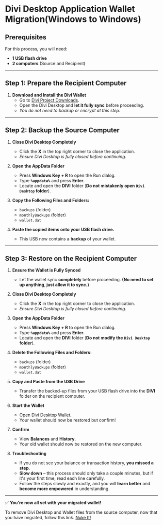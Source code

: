 # **Divi Desktop Application Wallet Migration(Windows to Windows)**

## **Prerequisites**
For this process, you will need:
- **1 USB flash drive**
- **2 computers** (Source and Recipient)

---

## **Step 1: Prepare the Recipient Computer**
1. **Download and Install the Divi Wallet**
   - Go to [Divi Project Downloads](https://diviproject.org/downloads).
   - Open the Divi Desktop and **let it fully sync** before proceeding.
   - *You do not need to backup or encrypt at this step.*

---

## **Step 2: Backup the Source Computer**
1. **Close Divi Desktop Completely**
   - Click the **X** in the top right corner to close the application.
   - *Ensure Divi Desktop is fully closed before continuing.*

2. **Open the AppData Folder**
   - Press **Windows Key + R** to open the Run dialog.
   - Type **`%appdata%`** and press **Enter**.
   - Locate and open the **DIVI** folder (**Do not mistakenly open `Divi Desktop` folder**).

3. **Copy the Following Files and Folders:**
   - `backups` (folder)
   - `monthlyBackups` (folder)
   - `wallet.dat`

4. **Paste the copied items onto your USB flash drive.**
   - This USB now contains a **backup** of your wallet.

---

## **Step 3: Restore on the Recipient Computer**
1. **Ensure the Wallet is Fully Synced**
   - Let the wallet sync **completely** before proceeding. **(No need to set up anything, just allow it to sync.)**

2. **Close Divi Desktop Completely**
   - Click the **X** in the top right corner to close the application.
   - *Ensure Divi Desktop is fully closed before continuing.*

3. **Open the AppData Folder**
   - Press **Windows Key + R** to open the Run dialog.
   - Type **`%appdata%`** and press **Enter**.
   - Locate and open the **DIVI** folder (**Do not modify the `Divi Desktop` folder**).

4. **Delete the Following Files and Folders:**
   - `backups` (folder)
   - `monthlyBackups` (folder)
   - `wallet.dat`

5. **Copy and Paste from the USB Drive**
   - Transfer the backed-up files from your USB flash drive into the **DIVI** folder on the recipient computer.

6. **Start the Wallet**
   - Open Divi Desktop Wallet.
   - Your wallet should now be restored but confirm!

7. **Confirm**
   - View **Balances** and **History**.
   - Your old wallet should now be restored on the new computer.

8. **Troubleshooting**
   - If you do not see your balance or transaction history, **you missed a step**.
   - **Slow down** – this process should only take a couple minutes, but if it's your first time, read each line carefully.
   - Follow the steps slowly and exactly, and you will **learn better** and **become more empowered** in understanding.

---

✅ **You're now all set with your migrated wallet!**

To remove Divi Desktop and Wallet files from the source computer, now that you have migrated, follow this link.
[Nuke It!](https://github.com/7h3v01c3/tutorials/blob/main/nuke_it/divi/remove_divi_desktop.md)

